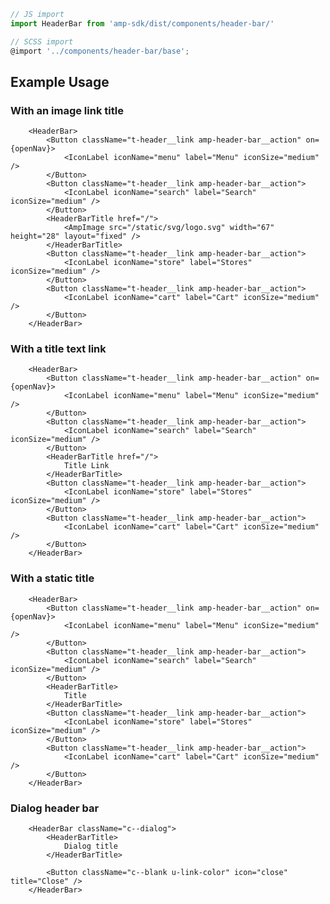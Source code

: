 ```js
// JS import
import HeaderBar from 'amp-sdk/dist/components/header-bar/'

// SCSS import
@import '../components/header-bar/base';
```


## Example Usage

### With an image link title

        <HeaderBar>
            <Button className="t-header__link amp-header-bar__action" on={openNav}>
                <IconLabel iconName="menu" label="Menu" iconSize="medium" />
            </Button>
            <Button className="t-header__link amp-header-bar__action">
                <IconLabel iconName="search" label="Search" iconSize="medium" />
            </Button>
            <HeaderBarTitle href="/">
                <AmpImage src="/static/svg/logo.svg" width="67" height="28" layout="fixed" />
            </HeaderBarTitle>
            <Button className="t-header__link amp-header-bar__action">
                <IconLabel iconName="store" label="Stores" iconSize="medium" />
            </Button>
            <Button className="t-header__link amp-header-bar__action">
                <IconLabel iconName="cart" label="Cart" iconSize="medium" />
            </Button>
        </HeaderBar>

### With a title text link

        <HeaderBar>
            <Button className="t-header__link amp-header-bar__action" on={openNav}>
                <IconLabel iconName="menu" label="Menu" iconSize="medium" />
            </Button>
            <Button className="t-header__link amp-header-bar__action">
                <IconLabel iconName="search" label="Search" iconSize="medium" />
            </Button>
            <HeaderBarTitle href="/">
                Title Link
            </HeaderBarTitle>
            <Button className="t-header__link amp-header-bar__action">
                <IconLabel iconName="store" label="Stores" iconSize="medium" />
            </Button>
            <Button className="t-header__link amp-header-bar__action">
                <IconLabel iconName="cart" label="Cart" iconSize="medium" />
            </Button>
        </HeaderBar>

### With a static title

        <HeaderBar>
            <Button className="t-header__link amp-header-bar__action" on={openNav}>
                <IconLabel iconName="menu" label="Menu" iconSize="medium" />
            </Button>
            <Button className="t-header__link amp-header-bar__action">
                <IconLabel iconName="search" label="Search" iconSize="medium" />
            </Button>
            <HeaderBarTitle>
                Title
            </HeaderBarTitle>
            <Button className="t-header__link amp-header-bar__action">
                <IconLabel iconName="store" label="Stores" iconSize="medium" />
            </Button>
            <Button className="t-header__link amp-header-bar__action">
                <IconLabel iconName="cart" label="Cart" iconSize="medium" />
            </Button>
        </HeaderBar>

### Dialog header bar

        <HeaderBar className="c--dialog">
            <HeaderBarTitle>
                Dialog title
            </HeaderBarTitle>

            <Button className="c--blank u-link-color" icon="close" title="Close" />
        </HeaderBar>
